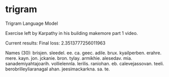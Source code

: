 # trigram
Trigram Language Model

Exercise left by Karpathy in his building makemore part 1 video.

Current results:
Final loss: 2.3513777256011963

Names (30):
brisjen.
sleedel.
ee.
ca.
geec.
adile.
brux.
kyailperben.
erahre.
mere.
kayn.
jon.
jckanie.
bron.
tylay.
armikhie.
alesedav.
mia.
sanademiyahtajoarih.
vollielennla.
lerilis.
raniohan.
eb.
calevejassovan.
teeli.
berobrilleyliaranagal
ahan.
jeesimackarkna.
sa.
te.
